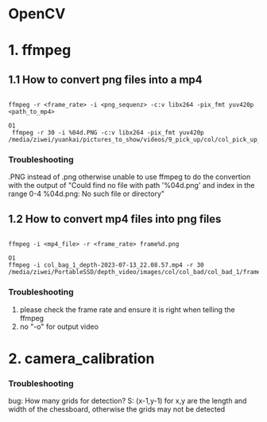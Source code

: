 

# OpenCV

# 1. ffmpeg

## 1.1 How to convert png files into a mp4
  ``````

  ffmpeg -r <frame_rate> -i <png_sequenz> -c:v libx264 -pix_fmt yuv420p <path_to_mp4>

  O1
   ffmpeg -r 30 -i %04d.PNG -c:v libx264 -pix_fmt yuv420p /media/ziwei/yuankai/pictures_to_show/videos/9_pick_up/col/col_pick_up_1/anno_col_pick_up_1.mp4

  ``````
 ### Troubleshooting
  .PNG instead of .png otherwise unable to use ffmpeg to do the convertion with the output of "Could find no file with path '%04d.png' and index in the range 0-4
%04d.png: No such file or directory"

## 1.2 How to convert mp4 files into png files
 ``````

 ffmpeg -i <mp4_file> -r <frame_rate> frame%d.png

 O1 
 ffmpeg -i col_bag_1_depth-2023-07-13_22.08.57.mp4 -r 30 /media/ziwei/PortableSSD/depth_video/images/col/col_bad/col_bad_1/frame%4d.

 ``````

 ### Troubleshooting
   1. please check the frame rate and ensure it is right when telling the ffmpeg
   2. no "-o" for output video


# 2. camera_calibration

 ### Troubleshooting
  bug: How many grids for detection? 
  S: (x-1,y-1) for x,y are the length and width of the chessboard, otherwise the grids may not be detected